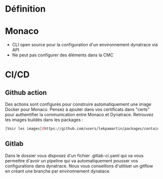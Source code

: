 # Définition 



# Monaco
- CLI open source pour la configuration d'un environnement dynatrace via API
- Ne peut pas configurer des éléments dans la CMC

# CI/CD

## Github action 
Des actions sont configurés pour construire automatiquement une image Docker pour Monaco. Pensez à ajouter dans vos certificats dans "certs" pour authentifier la communication entre Monaco et Dynatrace. Retrouvez les images buildés dans les packages : 
```bash
[Voir les images](https://github.com/users/lekpamartin/packages/container/package/dynatrace-monaco)
```
 

## Gitlab
Dans le dossier vous disposez d'un fichier .gitlab-ci.yaml qui va vous permettre d'avoir un pipeline qui va automatiquement pousser vos configurations dans dynatrace. Nous vous conseillons d'utiliser un gitflow en créant une branche par environnement dynatace. 

